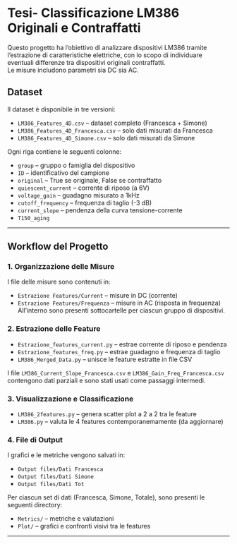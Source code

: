 # Tesi- Classificazione LM386 Originali e Contraffatti

Questo progetto ha l’obiettivo di analizzare dispositivi LM386 tramite l’estrazione di caratteristiche elettriche, con lo scopo di individuare eventuali differenze tra dispositivi originali contraffatti.  
Le misure includono parametri sia DC sia AC.

## Dataset

Il dataset è disponibile in tre versioni:
- `LM386_Features_4D.csv` – dataset completo (Francesca + Simone)
- `LM386_Features_4D_Francesca.csv` – solo dati misurati da Francesca
- `LM386_Features_4D_Simone.csv` – solo dati misurati da Simone

Ogni riga contiene le seguenti colonne:
- `group` – gruppo o famiglia del dispositivo
- `ID` – identificativo del campione
- `original` – True se originale, False se contraffatto
- `quiescent_current` – corrente di riposo (a 6V)
- `voltage_gain` – guadagno misurato a 1kHz
- `cutoff_frequency` – frequenza di taglio (-3 dB)
- `current_slope` – pendenza della curva tensione-corrente
- `T150_aging` 

---

## Workflow del Progetto

### 1. Organizzazione delle Misure
I file delle misure sono contenuti in:
- `Estrazione Features/Current` – misure in DC (corrente)
- `Estrazione Features/Frequenza` – misure in AC (risposta in frequenza)  
All’interno sono presenti sottocartelle per ciascun gruppo di dispositivi.

### 2. Estrazione delle Feature
- `Estrazione_features_current.py` – estrae corrente di riposo e pendenza
- `Estrazione_features_freq.py` – estrae guadagno e frequenza di taglio
- `LM386_Merged_Data.py` – unisce le feature estratte in file CSV

I file `LM386_Current_Slope_Francesca.csv` e `LM386_Gain_Freq_Francesca.csv` contengono dati parziali e sono stati usati come passaggi intermedi.

### 3. Visualizzazione e Classificazione
- `LM386_2features.py` – genera scatter plot a 2 a 2 tra le feature
- `LM386.py` – valuta le 4 features contemporanemamente (da aggiornare)

### 4. File di Output
I grafici e le metriche vengono salvati in:
  - `Output files/Dati Francesca`
  - `Output files/Dati Simone`
  - `Output files/Dati Tot`

Per ciascun set di dati (Francesca, Simone, Totale), sono presenti le seguenti directory:
- `Metrics/` – metriche e valutazioni
- `Plot/` – grafici e confronti visivi tra le features

---


